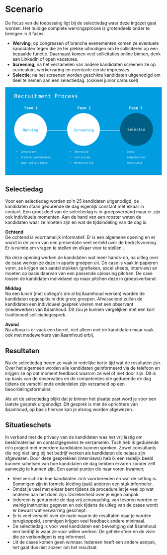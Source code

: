 # Scenario

De focus van de toepassing ligt bij de selectiedag waar deze ingezet gaat worden. Het huidige complete wervingsproces is grotendeels onder te brengen in 3 fases:

* **Werving**; op congressen of branche evenementen komen ze eventuele kandidaten tegen die ze ter plekke uitnodigen om te solliciteren op een bepaalde functie. Daarnaast komen veel sollicitaties online binnen, denk aan LinkedIn of open vacatures.
* **Screening**; na het verzamelen van andere kandidaten screenen ze op curriculum, werkervaring en eventuele eerste impressies.
* **Selectie**; na het screenen worden geschikte kandidaten uitgenodigd om deel te nemen aan een selectiedag. (ookwel junior caroussel)

![Scenario Recruitment Process](/resources/scenario.jpg)

## Selectiedag
Voor een selectiedag worden zo'n 25 kandidaten uitgenodigd, de kandidaten staan gedurende de dag eigenlijk constant met elkaar in contact. Een groot deel van de selectiedag is in groepsverband maar er zijn ook individuele momenten. Aan de hand van een rooster weten de kandidaten waar ze moeten zijn en wat de tijdsindeling van de dag is.

**Ochtend**  
De ochtend is voornamelijk informatief. Er is een algemene opening en er wordt in de vorm van een presentatie veel verteld over de bedrijfsvoering. Er is ruimte om vragen te stellen en elkaar voor te stellen .

Na deze opening werken de kandidaten wat meer hands-on, na uitleg over de case werken ze deze in aparte groepen uit. De case is vaak in papieren vorm, ze krijgen een aantal stukken (grafieken, excel sheets, interview) en moeten op basis daarvan van een passende oplossing pitchen. De case lossen de kandidaten individueel op maar pitchen deze in groepsverband.

**Middag**  
Na een lunch (met collega's die al bij &samhoud werken) worden de kandidaten opgesplits in drie grote groepen. Afwisselend zullen de kandidaten een individueel gesprek voeren met een observant (medewerker) van &damhoud. Dit zou je kunnen vergelijken met een kort traditioneel solliciatiegesprek.

**Avond**  
Na afloop is er vaak een borrel, niet alleen met de kandidaten maar vaak ook met medewerkers van &samhoud erbij. 

## Resultaten
Na de selectiedag horen ze vaak in redelijke korte tijd wat de resultaten zijn. Over het algemeen worden alle kandidaten geinformeerd via de telefoon en krijgen ze op dat moment feedback waarom ze wel of niet door zijn. Dit is op basis van de observaties en de competenties die gedurende de dag tijdens de verschillende onderdelen zijn verzameld op een beoordelingsformulier.

Als uit de selectiedag blijkt dat je binnen het plaatje past word je voor een laatste gesprek uitgenodigt. Dit gesprek is met de oprichters van &samhoud, op basis hiervan kan je alsnog worden afgewezen.

## Situatieschets
In verband met de privacy van de kandidaten was het vrij lastig om beeldmateriaal en contactgegevens te verzamelen. Toch heb ik gedurende m'n project met meerdere kandidaten kunnen spreken. Zowel consultants die nog niet lang bij het bedrijf werken als kandidaten die helaas zijn afgewezen. Door deze gesprekken (interviews) heb ik een redelijk beeld kunnen schetsen van hoe kandidaten de dag hebben ervaren zonder zelf aanwezig te kunnen zijn. Een aantal punten die naar voren kwamen;

* Veel verschil in hoe kandidaten zich voorbereiden en wat de setting is. Sommigen zijn in formele kleding (pak) anderen een stuk informeler.
* Omdat je veel met elkaar bent tijdens de procedure let je veel op wat anderen aan het doen zijn. Onzekerheid over je eigen aanpak.
* Iedereen is gedurende de dag vrij zenuwachtig, van tevoren worden er weinig instructies gegeven en ook tijdens de uitleg van de cases wordt er bewust wat verwarring geschept.
* Er is veel verschil over de mate waarin de resultaten naar je worden terugkoppeld, sommigen krijgen veel feedback andere minimaal.
* De selectiedag is voor veel kandidaten een bevestiging dat &samhoud een bedrijf is waar ze voor willen werken. De gehele sfeer en de visie die ze verkondigen is erg informeel.
* Uit de cases komen geen winnaar. Iedereen heeft een andere aanpak, het gaat dus niet zozeer om het resultaat.
